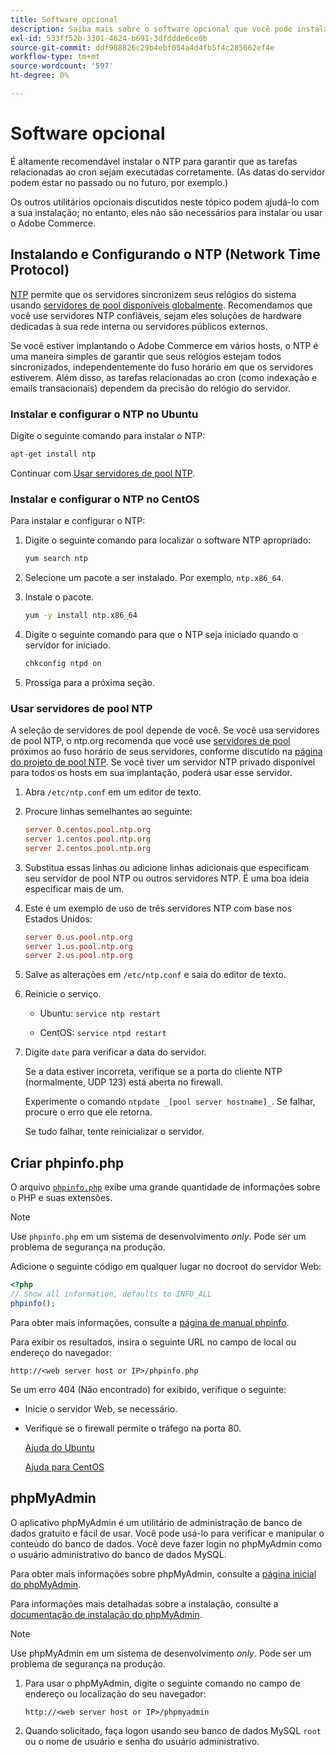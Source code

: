 ```yaml
---
title: Software opcional
description: Saiba mais sobre o software opcional que você pode instalar para oferecer suporte às instalações locais do Adobe Commerce.
exl-id: 533ff52b-3301-4624-b691-3dfddde6ce0b
source-git-commit: ddf988826c29b4ebf054a4d4fb5f4c285662ef4e
workflow-type: tm+mt
source-wordcount: '597'
ht-degree: 0%

---
```


# Software opcional

É altamente recomendável instalar o NTP para garantir que as tarefas relacionadas ao cron sejam executadas corretamente. (As datas do servidor podem estar no passado ou no futuro, por exemplo.)

Os outros utilitários opcionais discutidos neste tópico podem ajudá-lo com a sua instalação; no entanto, eles não são necessários para instalar ou usar o Adobe Commerce.

## Instalando e Configurando o NTP (Network Time Protocol)

[NTP](https://www.ntp.org/) permite que os servidores sincronizem seus relógios do sistema usando [servidores de pool disponíveis globalmente](https://www.ntppool.org/en/). Recomendamos que você use servidores NTP confiáveis, sejam eles soluções de hardware dedicadas à sua rede interna ou servidores públicos externos.

Se você estiver implantando o Adobe Commerce em vários hosts, o NTP é uma maneira simples de garantir que seus relógios estejam todos sincronizados, independentemente do fuso horário em que os servidores estiverem. Além disso, as tarefas relacionadas ao cron (como indexação e emails transacionais) dependem da precisão do relógio do servidor.

### Instalar e configurar o NTP no Ubuntu

Digite o seguinte comando para instalar o NTP:

```bash
apt-get install ntp
```

Continuar com [Usar servidores de pool NTP](#use-ntp-pool-servers).

### Instalar e configurar o NTP no CentOS

Para instalar e configurar o NTP:

1. Digite o seguinte comando para localizar o software NTP apropriado:

   ```bash
   yum search ntp
   ```

1. Selecione um pacote a ser instalado. Por exemplo, `ntp.x86_64`.

1. Instale o pacote.

   ```bash
   yum -y install ntp.x86_64
   ```

1. Digite o seguinte comando para que o NTP seja iniciado quando o servidor for iniciado.

   ```bash
   chkconfig ntpd on
   ```

1. Prossiga para a próxima seção.

### Usar servidores de pool NTP

A seleção de servidores de pool depende de você. Se você usa servidores de pool NTP, o ntp.org recomenda que você use [servidores de pool](https://www.ntppool.org/en/) próximos ao fuso horário de seus servidores, conforme discutido na [página do projeto de pool NTP](https://www.ntppool.org/en/use.html). Se você tiver um servidor NTP privado disponível para todos os hosts em sua implantação, poderá usar esse servidor.

1. Abra `/etc/ntp.conf` em um editor de texto.

1. Procure linhas semelhantes ao seguinte:

   ```conf
   server 0.centos.pool.ntp.org
   server 1.centos.pool.ntp.org
   server 2.centos.pool.ntp.org
   ```

1. Substitua essas linhas ou adicione linhas adicionais que especificam seu servidor de pool NTP ou outros servidores NTP. É uma boa ideia especificar mais de um.

1. Este é um exemplo de uso de três servidores NTP com base nos Estados Unidos:

   ```conf
   server 0.us.pool.ntp.org
   server 1.us.pool.ntp.org
   server 2.us.pool.ntp.org
   ```

1. Salve as alterações em `/etc/ntp.conf` e saia do editor de texto.

1. Reinicie o serviço.

   * Ubuntu: `service ntp restart`

   * CentOS: `service ntpd restart`

1. Digite `date` para verificar a data do servidor.

   Se a data estiver incorreta, verifique se a porta do cliente NTP (normalmente, UDP 123) está aberta no firewall.

   Experimente o comando `ntpdate _[pool server hostname]_`. Se falhar, procure o erro que ele retorna.

   Se tudo falhar, tente reinicializar o servidor.

## Criar phpinfo.php

O arquivo [`phpinfo.php`](https://www.php.net/manual/en/function.phpinfo.php) exibe uma grande quantidade de informações sobre o PHP e suas extensões.

>[!NOTE]
>
>Use `phpinfo.php` em um sistema de desenvolvimento _only_. Pode ser um problema de segurança na produção.

Adicione o seguinte código em qualquer lugar no docroot do servidor Web:

```php
<?php
// Show all information, defaults to INFO_ALL
phpinfo();
```

Para obter mais informações, consulte a [página de manual phpinfo](https://www.php.net/manual/en/function.phpinfo.php).

Para exibir os resultados, insira o seguinte URL no campo de local ou endereço do navegador:

```http
http://<web server host or IP>/phpinfo.php
```

Se um erro 404 (Não encontrado) for exibido, verifique o seguinte:

* Inicie o servidor Web, se necessário.
* Verifique se o firewall permite o tráfego na porta 80.

  [Ajuda do Ubuntu](https://help.ubuntu.com/community/UFW)

  [Ajuda para CentOS](https://wiki.centos.org/HowTos%282f%29Network%282f%29IPTables.html)

## phpMyAdmin

O aplicativo phpMyAdmin é um utilitário de administração de banco de dados gratuito e fácil de usar. Você pode usá-lo para verificar e manipular o conteúdo do banco de dados. Você deve fazer login no phpMyAdmin como o usuário administrativo do banco de dados MySQL.

Para obter mais informações sobre phpMyAdmin, consulte a [página inicial do phpMyAdmin](https://www.phpmyadmin.net/).

Para informações mais detalhadas sobre a instalação, consulte a [documentação de instalação do phpMyAdmin](https://docs.phpmyadmin.net/en/latest/setup.html#quick-install).

>[!NOTE]
>
>Use phpMyAdmin em um sistema de desenvolvimento _only_. Pode ser um problema de segurança na produção.

1. Para usar o phpMyAdmin, digite o seguinte comando no campo de endereço ou localização do seu navegador:

   ```http
   http://<web server host or IP>/phpmyadmin
   ```

1. Quando solicitado, faça logon usando seu banco de dados MySQL `root` ou o nome de usuário e senha do usuário administrativo.
